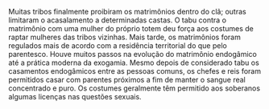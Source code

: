 ﻿Muitas tribos finalmente proibiram os matrimônios dentro do clã; outras limitaram o acasalamento a determinadas castas. O tabu contra o matrimônio com uma mulher do próprio totem deu força aos costumes de raptar mulheres das tribos vizinhas. Mais tarde, os matrimônios foram regulados mais de acordo com a residência territorial do que pelo parentesco. Houve muitos passos na evolução do matrimônio endogâmico até a prática moderna da exogamia. Mesmo depois de considerado tabu os casamentos endogâmicos entre as pessoas comuns, os chefes e reis foram permitidos casar com parentes próximos a fim de manter o sangue real concentrado e puro. Os costumes geralmente têm permitido aos soberanos algumas licenças nas questões sexuais.